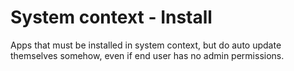 # System context - Install
Apps that must be installed in system context, but do auto update themselves somehow, even if end user has no admin permissions.
